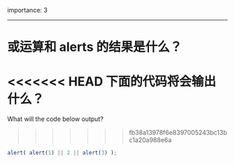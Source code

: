 importance: 3

---

# 或运算和 alerts 的结果是什么？

<<<<<<< HEAD
下面的代码将会输出什么？
=======
What will the code below output?
>>>>>>> fb38a13978f6e8397005243bc13bc1a20a988e6a

```js
alert( alert(1) || 2 || alert(3) );
```


